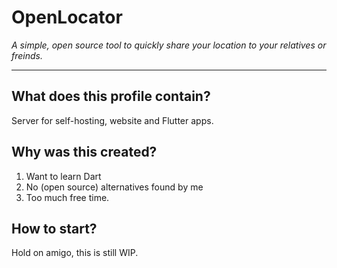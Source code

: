 # OpenLocator
*A simple, open source tool to quickly share your location to your relatives or freinds.*

---

## What does this profile contain?
Server for self-hosting, website and Flutter apps.

## Why was this created?
  1. Want to learn Dart
  2. No (open source) alternatives found by me
  3. Too much free time.

## How to start?
Hold on amigo, this is still WIP. 
